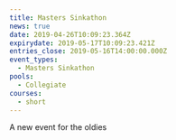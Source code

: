 ```yaml
---
title: Masters Sinkathon
news: true
date: 2019-04-26T10:09:23.364Z
expirydate: 2019-05-17T10:09:23.421Z
entries_close: 2019-05-16T14:00:00.000Z
event_types:
  - Masters Sinkathon
pools:
  - Collegiate
courses:
  - short
---
```

A new event for the oldies
